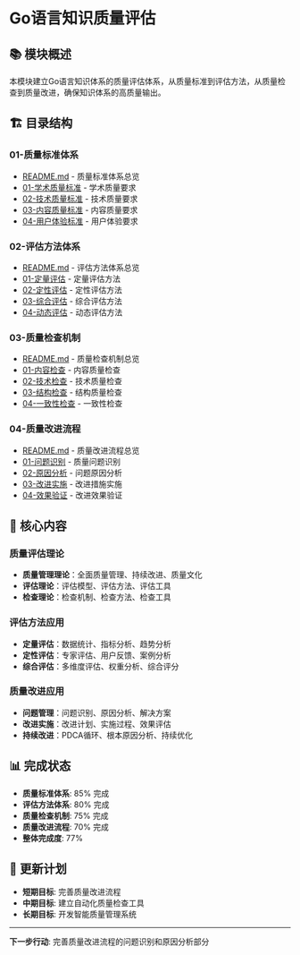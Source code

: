 # Go语言知识质量评估

## 📚 **模块概述**

本模块建立Go语言知识体系的质量评估体系，从质量标准到评估方法，从质量检查到质量改进，确保知识体系的高质量输出。

## 🏗️ **目录结构**

### **01-质量标准体系**

- [README.md](01-质量标准体系/README.md) - 质量标准体系总览
- [01-学术质量标准](01-质量标准体系/01-学术质量标准/) - 学术质量要求
- [02-技术质量标准](01-质量标准体系/02-技术质量标准/) - 技术质量要求
- [03-内容质量标准](01-质量标准体系/03-内容质量标准/) - 内容质量要求
- [04-用户体验标准](01-质量标准体系/04-用户体验标准/) - 用户体验要求

### **02-评估方法体系**

- [README.md](02-评估方法体系/README.md) - 评估方法体系总览
- [01-定量评估](02-评估方法体系/01-定量评估/) - 定量评估方法
- [02-定性评估](02-评估方法体系/02-定性评估/) - 定性评估方法
- [03-综合评估](02-评估方法体系/03-综合评估/) - 综合评估方法
- [04-动态评估](02-评估方法体系/04-动态评估/) - 动态评估方法

### **03-质量检查机制**

- [README.md](03-质量检查机制/README.md) - 质量检查机制总览
- [01-内容检查](03-质量检查机制/01-内容检查/) - 内容质量检查
- [02-技术检查](03-质量检查机制/02-技术检查/) - 技术质量检查
- [03-结构检查](03-质量检查机制/03-结构检查/) - 结构质量检查
- [04-一致性检查](03-质量检查机制/04-一致性检查/) - 一致性检查

### **04-质量改进流程**

- [README.md](04-质量改进流程/README.md) - 质量改进流程总览
- [01-问题识别](04-质量改进流程/01-问题识别/) - 质量问题识别
- [02-原因分析](04-质量改进流程/02-原因分析/) - 问题原因分析
- [03-改进实施](04-质量改进流程/03-改进实施/) - 改进措施实施
- [04-效果验证](04-质量改进流程/04-效果验证/) - 改进效果验证

## 🎯 **核心内容**

### **质量评估理论**

- **质量管理理论**：全面质量管理、持续改进、质量文化
- **评估理论**：评估模型、评估方法、评估工具
- **检查理论**：检查机制、检查方法、检查工具

### **评估方法应用**

- **定量评估**：数据统计、指标分析、趋势分析
- **定性评估**：专家评估、用户反馈、案例分析
- **综合评估**：多维度评估、权重分析、综合评分

### **质量改进应用**

- **问题管理**：问题识别、原因分析、解决方案
- **改进实施**：改进计划、实施过程、效果评估
- **持续改进**：PDCA循环、根本原因分析、持续优化

## 📊 **完成状态**

- **质量标准体系**: 85% 完成
- **评估方法体系**: 80% 完成
- **质量检查机制**: 75% 完成
- **质量改进流程**: 70% 完成
- **整体完成度**: 77%

## 🔄 **更新计划**

- **短期目标**: 完善质量改进流程
- **中期目标**: 建立自动化质量检查工具
- **长期目标**: 开发智能质量管理系统

---

**下一步行动**: 完善质量改进流程的问题识别和原因分析部分
